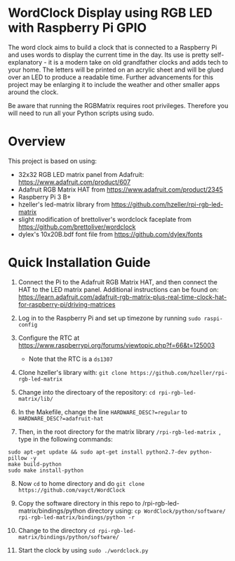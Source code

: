 WordClock Display using RGB LED with Raspberry Pi GPIO
======================================================

The word clock aims to build a clock that is connected to a 
Raspberry Pi and uses words to display the current time in the day. 
Its use is pretty self-explanatory - it is a modern take on old grandfather 
clocks and adds tech to your home. The letters will be printed on an acrylic 
sheet and will be glued over an LED to produce a readable time. Further advancements
for this project may be enlarging it to include the weather and other smaller 
apps around the clock. 


Be aware that running the RGBMatrix requires root privileges. Therefore you will need to run all 
your Python scripts using sudo.




Overview
========

This project is based on using:
- 32x32 RGB LED matrix panel from Adafruit: https://www.adafruit.com/product/607
- Adafruit RGB Matrix HAT from https://www.adafruit.com/product/2345
- Raspberry Pi 3 B+
- hzeller's led-matrix library from https://github.com/hzeller/rpi-rgb-led-matrix
- slight modification of brettoliver's wordclock faceplate from https://github.com/brettoliver/wordclock
- dylex's 10x20B.bdf font file from https://github.com/dylex/fonts


Quick Installation Guide
========================

1. Connect the Pi to the Adafruit RGB Matrix HAT, and then connect the HAT to the LED matrix panel.
   Additional instructions can be found on: https://learn.adafruit.com/adafruit-rgb-matrix-plus-real-time-clock-hat-for-raspberry-pi/driving-matrices
   
   
2. Log in to the Raspberry Pi and set up timezone by running `sudo raspi-config`

3. Configure the RTC at https://www.raspberrypi.org/forums/viewtopic.php?f=66&t=125003
   - Note that the RTC is a `ds1307`

4. Clone hzeller's library with: `git clone https://github.com/hzeller/rpi-rgb-led-matrix`

5. Change into the directoary of the repository: `cd rpi-rgb-led-matrix/lib/`

6. In the Makefile, change the line `HARDWARE_DESC?=regular` to `HARDWARE_DESC?=adafruit-hat`

7. Then, in the root directory for the matrix library `/rpi-rgb-led-matrix `, type in the following commands:

```shell
sudo apt-get update && sudo apt-get install python2.7-dev python-pillow -y
make build-python
sudo make install-python
```

8. Now `cd` to home directory and do `git clone https://github.com/vayct/WordClock`

9. Copy the software directory in this repo to /rpi-rgb-led-matrix/bindings/python directory using:
`cp WordClock/python/software/ rpi-rgb-led-matrix/bindings/python -r`


10. Change to the directory `cd rpi-rgb-led-matrix/bindings/python/software/`

11. Start the clock by using `sudo ./wordclock.py`


